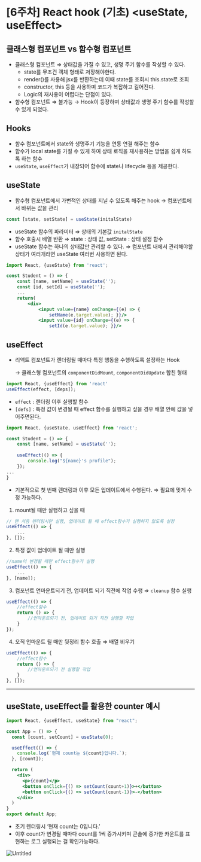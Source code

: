 # [6주차] React hook (기초) <useState, useEffect>

## 클래스형 컴포넌트 vs 함수형 컴포넌트

- 클래스형 컴포넌트 ⇒ 상태값을 가질 수 있고, 생명 주기 함수를 작성할 수 있다.
    - state를 무조건 객체 형태로 저장해야한다.
    - render()를 사용해 jsx를 반환하는데 이때 state를 조회시 this.state로 조회
    - constructor, this 등을 사용하며 코드가 복잡하고 길어진다.
    - Logic의 재사용이 어렵다는 단점이 있다.
- 함수형 컴포넌트 ⇒ 불가능 → Hook이 등장하며 상태값과 생명 주기 함수를 작성할 수 있게 되었다.

## Hooks

- 함수 컴포넌트에서 state와 생명주기 기능을 연동 연결 해주는 함수
- 함수가 local state를 가질 수 있게 하여 상태 로직을 재사용하는 방법을 쉽게 하도록 하는 함수
- `useState`, `useEffect`가 내장되어 함수에 state나 lifecycle 등을 제공한다.

## useState

- 함수형 컴포넌트에서 가변적인 상태를 지닐 수 있도록 해주는 hook → 컴포넌트에서 바뀌는 값을 관리

```jsx
const [state, setState] = useState(initalState)
```

- useState 함수의 파라미터 ⇒ 상태의 기본값 `initalState`
- 함수 호출시 배열 반환 ⇒ state : 상태 값, setState : 상태 설정 함수
- useState 함수는 하나의 상태값만 관리할 수 있다. ⇒ 컴포넌트 내에서 관리해야할 상태가 여러개라면 useState 여러번 사용하면 된다.

```jsx
import React, {useState} from 'react';

const Student = () => {
	const [name, setName] = useState('');
	const [id, setId] = useState('');
	...
	return(
		<div>
			<input value={name} onChange={(e) => {
				setName(e.target.value); }}/>
			<input value={id} onChange={(e) => {
				setId(e.target.value); }}/>

```

## useEffect

- 리액트 컴포넌트가 렌더링될 때마다 특정 행동을 수행하도록 설정하는 Hook
    
    → 클래스형 컴포넌트의 `componentDidMount`, `componentDidUpdate` 합친 형태
    

```jsx
import React, {useEffect} from 'react'
useEffect(effect, [deps]);
```

- `effect` : 렌더링 이후 실행할 함수
- `[defs]` : 특정 값이 변경될 때 effect 함수를 실행하고 싶을 경우 배열 안에 값을 넣어주면된다.

```jsx
import React, {useState, useEffect} from 'react';

const Student = () => {
	const [name, setName] = useState('');
	
	useEffect(() => {
		console.log("${name}'s profile");
	});
...
}
```

- 기본적으로 첫 번째 렌더링과 이후 모든 업데이트에서 수행된다. ⇒ 필요에 맞게 수정 가능하다.
1. mount될 때만 실행하고 싶을 때 

```jsx
// 맨 처음 렌더링시만 실행, 업데이트 될 때 effect함수가 실행하지 않도록 설정
useEffect(() => {
	...
}, []);
```

2. 특정 값이 업데이트 될 때만 실행 

```jsx
//name이 변경될 때만 effect함수가 실행
useEffect(() => {
	...
}, [name]);
```

3. 컴포넌트 언마운트되기 전, 업데이트 되기 직전에 작업 수행 ⇒ `cleanup` 함수 실행

```jsx
useEffect(() => {
	//effect함수
	return () => {
		//언마운트되기 전, 업데이트 되기 직전 실행할 작업
	}
});
```

4. 오직 언마운트 될 때만 뒷정리 함수 호출  ⇒ 배열 비우기

```jsx
useEffect(() => {
	//effect함수
	return () => {
		//언마운트되기 전 실행할 작업
	}
}, []);
```

---

## useState, useEffect를 활용한 counter 예시

```jsx
import React, {useEffect, useState} from "react";

const App = () => {
  const [count, setCount] = useState(0);

  useEffect(() => {
    console.log(`현재 count는 ${count}입니다.`);
  }, [count]);

  return (
    <div>
      <p>{count}</p>
      <button onClick={() => setCount(count+1)}>+</button>
      <button onClick={() => setCount(count-1)}>-</button>
    </div>
  )
}
export default App;
```

- 초기 렌더링시 ‘현재 count는 0입니다.’
- 이후 count가 변경될 때마다 count를 1씩 증가시키며 콘솔에 증가한 카운트를 표현하는 로그 실행되는 걸 확인가능하다.

![Untitled](%5B6%E1%84%8C%E1%85%AE%E1%84%8E%E1%85%A1%5D%20React%20hook%20(%E1%84%80%E1%85%B5%E1%84%8E%E1%85%A9)%20useState,%20useEffect%204830e3bf046f4a9bab5fdaa1147f0a9b/Untitled.png)
